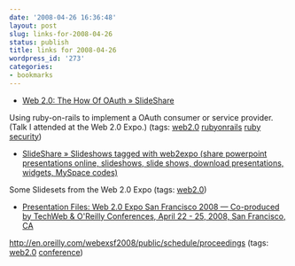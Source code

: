 ```yaml
---
date: '2008-04-26 16:36:48'
layout: post
slug: links-for-2008-04-26
status: publish
title: links for 2008-04-26
wordpress_id: '273'
categories:
- bookmarks
---
```




  * [Web 2.0: The How Of OAuth » SlideShare](http://www.slideshare.net/nullstyle/web-20-the-how-of-oauth/)




Using ruby-on-rails to implement a OAuth consumer or service provider. (Talk I attended at the Web 2.0 Expo.) (tags: [web2.0](http://del.icio.us/eob/web2.0) [rubyonrails](http://del.icio.us/eob/rubyonrails) [ruby](http://del.icio.us/eob/ruby) [security](http://del.icio.us/eob/security))





  * [SlideShare » Slideshows tagged with web2expo (share powerpoint presentations online, slideshows, slide shows, download presentations, widgets, MySpace codes)](http://www.slideshare.net/tag/web2expo)




Some Slidesets from the Web 2.0 Expo (tags: [web2.0](http://del.icio.us/eob/web2.0))





  * [Presentation Files: Web 2.0 Expo San Francisco 2008 — Co-produced by TechWeb & O'Reilly Conferences, April 22 - 25, 2008, San Francisco, CA](http://en.oreilly.com/webexsf2008/public/schedule/proceedings)




http://en.oreilly.com/webexsf2008/public/schedule/proceedings (tags: [web2.0](http://del.icio.us/eob/web2.0) [conference](http://del.icio.us/eob/conference))






